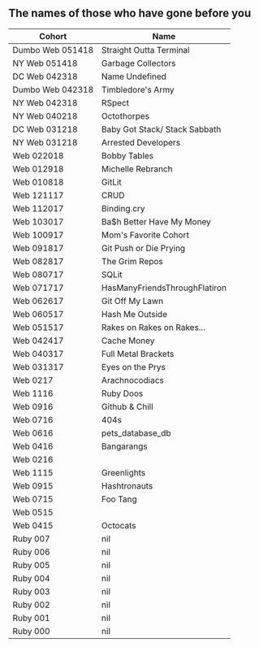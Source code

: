 ## The names of those who have gone before you


|  Cohort          | Name                            |
| ---------------- | ------------------------------- | 
| Dumbo Web 051418 | Straight Outta Terminal
| NY Web 051418    | Garbage Collectors            
| DC Web 042318    | Name Undefined               
| Dumbo Web 042318 | Timbledore's Army
| NY Web 042318    | RSpect                       
| NY Web 040218    | Octothorpes                   
| DC Web 031218    | Baby Got Stack/ Stack Sabbath 
| NY Web 031218    | Arrested Developers           
| Web 022018       | Bobby Tables                 
| Web 012918       | Michelle Rebranch             
| Web 010818       | GitLit                       
| Web 121117       | CRUD                         
| Web 112017       | Binding.cry                  
| Web 103017       | Ba$h Better Have My Money    
| Web 100917       | Mom's Favorite Cohort        
| Web 091817       | Git Push or Die Prying       
| Web 082817       | The Grim Repos               
| Web 080717       | SQLit                        
| Web 071717       | HasManyFriendsThroughFlatiron
| Web 062617       | Git Off My Lawn              
| Web 060517       | Hash Me Outside              
| Web 051517       | Rakes on Rakes on Rakes...   
| Web 042417       | Cache Money                  
| Web 040317       | Full Metal Brackets          
| Web 031317       | Eyes on the Prys             
| Web 0217         | Arachnocodiacs               
| Web 1116         | Ruby Doos                    
| Web 0916         | Github & Chill               
| Web 0716         | 404s                         
| Web 0616         | pets_database_db             
| Web 0416         | Bangarangs                   
| Web 0216         | 
| Web 1115         | Greenlights                  
| Web 0915         | Hashtronauts                 
| Web 0715         | Foo Tang                     
| Web 0515         |               
| Web 0415         | Octocats                     
| Ruby 007         | nil
| Ruby 006         | nil
| Ruby 005         | nil
| Ruby 004         | nil
| Ruby 003         | nil
| Ruby 002         | nil
| Ruby 001         | nil
| Ruby 000         | nil
